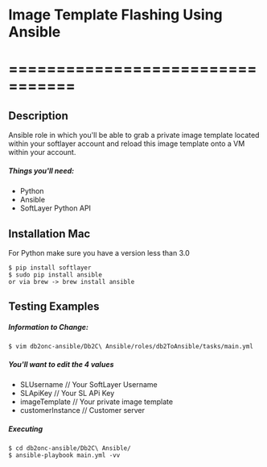 # Image Template Flashing Using Ansible
# =================================

## Description
Ansible role in which you'll be able to grab a private image template located within your softlayer account and reload this image template onto a VM within your account. 

##### Things you'll need:

- Python
- Ansible
- SoftLayer Python API

## Installation Mac
For Python make sure you have a version less than 3.0
```
$ pip install softlayer
$ sudo pip install ansible
or via brew -> brew install ansible
```
## Testing Examples
##### Information to Change:
```
$ vim db2onc-ansible/Db2C\ Ansible/roles/db2ToAnsible/tasks/main.yml
```
##### You'll want to edit the 4 values
- SLUsername // Your SoftLayer Username
- SLApiKey // Your SL APi Key
- imageTemplate // Your private image template
- customerInstance // Customer server 

##### Executing
```
$ cd db2onc-ansible/Db2C\ Ansible/
$ ansible-playbook main.yml -vv
```
